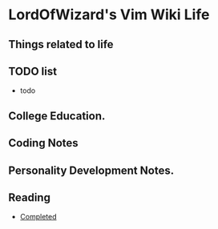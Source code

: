 # LordOfWizard's Vim Wiki Life

## Things related to life

## TODO list
- todo

## College Education.

## Coding Notes

## Personality Development Notes.

## Reading
- [Completed](Completed)
